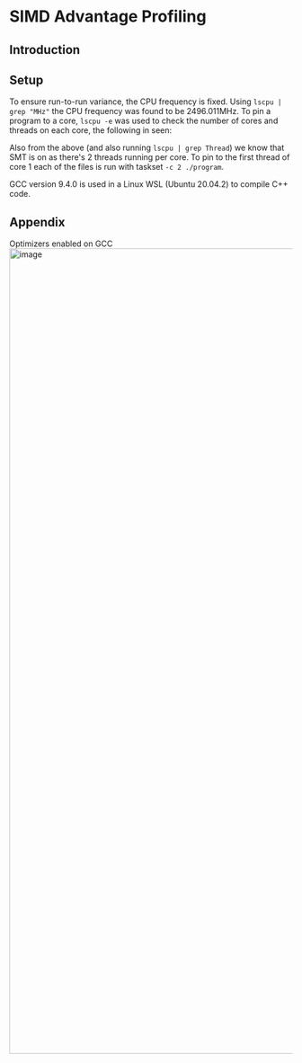 # SIMD Advantage Profiling

## Introduction

## Setup
To ensure run-to-run variance, the CPU frequency is fixed. Using `lscpu | grep "MHz"` the CPU frequency was found to be 2496.011MHz. 
To pin a program to a core, `lscpu -e` was used to check the number of cores and threads on each core, the following in seen:

Also from the above (and also running `lscpu | grep Thread`) we know that SMT is on as there's 2 threads running per core.
To pin to the first thread of core 1 each of the files is run with taskset `-c 2 ./program`. 

GCC version 9.4.0 is used in a Linux WSL (Ubuntu 20.04.2) to compile C++ code. 

## Appendix
Optimizers enabled on GCC
<img width="624" height="1434" alt="image" src="https://github.com/user-attachments/assets/b56997a3-ca74-4925-9b71-0307a463eb50" />
